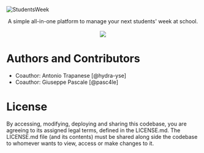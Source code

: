 ![StudentsWeek](https://i.imgur.com/pc3C5Ir.png)

<div align="center">
A simple all-in-one platform to manage your next students' week at school.
</div>

<br />
<div align="center"><a href="https://drone.dev.codegiik.com/codegiik/studentsweek">
  <img src="https://drone.dev.codegiik.com/api/badges/codegiik/studentsweek/status.svg" />
</a>
</div>

# Authors and Contributors

- Coauthor: Antonio Trapanese [@hydra-yse]
- Coauthor: Giuseppe Pascale [@pasc4le]

# License 

By accessing, modifying, deploying and sharing this codebase, you are agreeing to its assigned legal terms, defined in the LICENSE.md. The LICENSE.md file (and its contents) must be shared along side the codebase to whomever wants to view, access or make changes to it.
